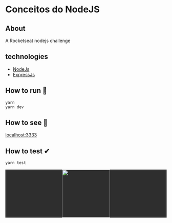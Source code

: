 # Conceitos do NodeJS

## About
A Rocketseat nodejs challenge

## technologies
- [NodeJs](https://nodejs.org/)
- [ExpressJs](https://expressjs.com/)

## How to run 🚀
```
yarn
yarn dev
```

## How to see 👀
[localhost:3333](http://localhost:3333)

## How to test ✔
```
yarn test
```

<p style="background: #2e2e2e" align=center><img src="https://nodejs.org/static/images/logo.svg" height="150" width="150"></center></p>
